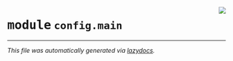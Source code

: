 <!-- markdownlint-disable -->

<a href="https://github.com/Schwarzam/MAR/blob/master/mar/mar/config/main.py#L0"><img align="right" style="float:right;" src="https://img.shields.io/badge/-source-cccccc?style=flat-square"></a>

# <kbd>module</kbd> `config.main`








---

_This file was automatically generated via [lazydocs](https://github.com/ml-tooling/lazydocs)._
